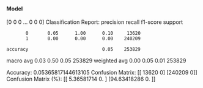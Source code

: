 #### Model
[0 0 0 ... 0 0 0]
Classification Report:
              precision    recall  f1-score   support

           0       0.05      1.00      0.10     13620
           1       0.00      0.00      0.00    240209

    accuracy                           0.05    253829
   macro avg       0.03      0.50      0.05    253829
weighted avg       0.00      0.05      0.01    253829

Accuracy: 0.05365817144613105
Confusion Matrix:
[[ 13620      0]
 [240209      0]]
Confusion Matrix (%):
[[ 5.36581714  0.        ]
 [94.63418286  0.        ]]

